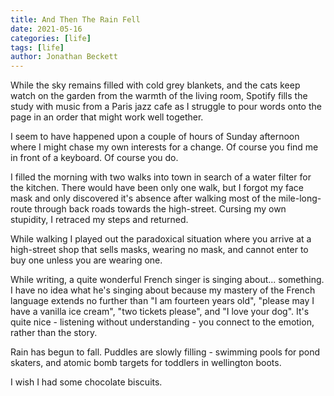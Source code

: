 ```yaml
---
title: And Then The Rain Fell
date: 2021-05-16
categories: [life]
tags: [life]
author: Jonathan Beckett
---
```


While the sky remains filled with cold grey blankets, and the cats keep watch on the garden from the warmth of the living room, Spotify fills the study with music from a Paris jazz cafe as I struggle to pour words onto the page in an order that might work well together.

I seem to have happened upon a couple of hours of Sunday afternoon where I might chase my own interests for a change. Of course you find me in front of a keyboard. Of course you do.

I filled the morning with two walks into town in search of a water filter for the kitchen. There would have been only one walk, but I forgot my face mask and only discovered it's absence after walking most of the mile-long-route through back roads towards the high-street. Cursing my own stupidity, I retraced my steps and returned.

While walking I played out the paradoxical situation where you arrive at a high-street shop that sells masks, wearing no mask, and cannot enter to buy one unless you are wearing one.

While writing, a quite wonderful French singer is singing about... something. I have no idea what he's singing about because my mastery of the French language extends no further than "I am fourteen years old", "please may I have a vanilla ice cream", "two tickets please", and "I love your dog". It's quite nice - listening without understanding - you connect to the emotion, rather than the story.

Rain has begun to fall. Puddles are slowly filling - swimming pools for pond skaters, and atomic bomb targets for toddlers in wellington boots.

I wish I had some chocolate biscuits.